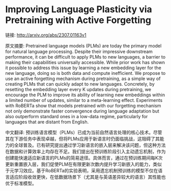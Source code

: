# Improving Language Plasticity via Pretraining with Active Forgetting

链接: http://arxiv.org/abs/2307.01163v1

原文摘要:
Pretrained language models (PLMs) are today the primary model for natural
language processing. Despite their impressive downstream performance, it can be
difficult to apply PLMs to new languages, a barrier to making their
capabilities universally accessible. While prior work has shown it possible to
address this issue by learning a new embedding layer for the new language,
doing so is both data and compute inefficient. We propose to use an active
forgetting mechanism during pretraining, as a simple way of creating PLMs that
can quickly adapt to new languages. Concretely, by resetting the embedding
layer every K updates during pretraining, we encourage the PLM to improve its
ability of learning new embeddings within a limited number of updates, similar
to a meta-learning effect. Experiments with RoBERTa show that models pretrained
with our forgetting mechanism not only demonstrate faster convergence during
language adaptation but also outperform standard ones in a low-data regime,
particularly for languages that are distant from English.

中文翻译:
预训练语言模型（PLMs）已成为当前自然语言处理的核心技术。尽管其在下游任务中表现卓越，但将PLMs应用于新语言时仍面临挑战，这阻碍了其能力的全球普及。已有研究提出通过学习新语言的嵌入层来解决该问题，但这种方法在数据和计算效率上均存在不足。我们提出在预训练阶段引入主动遗忘机制，作为创建能快速适应新语言的PLMs的简易途径。具体而言，通过在预训练期间每K次更新重置嵌入层，我们促使PLM在有限更新次数内提升学习新嵌入的能力，类似于元学习效应。基于RoBERTa的实验表明，采用遗忘机制预训练的模型不仅在语言适应阶段收敛更快，在低数据场景下（尤其是与英语差异较大的语言）其性能也优于标准模型。
